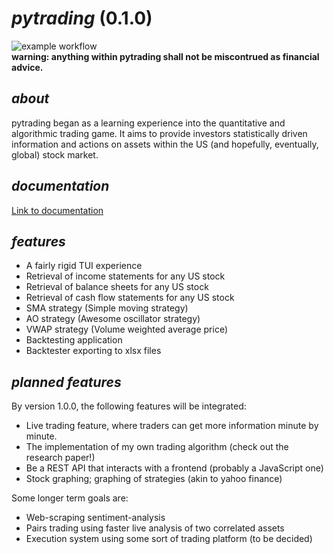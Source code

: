 # _pytrading_ (0.1.0)

![example workflow](https://github.com/haezera/pytrading/actions/workflows/python-app.yml/badge.svg)\
**warning: anything within pytrading shall not be miscontrued as financial advice.**
## _about_
pytrading began as a learning experience into the quantitative and algorithmic trading game. It aims to provide investors statistically driven information and actions on assets within the US (and hopefully, eventually, global) stock market. 

## _documentation_
<a href="https://hazera.github.io/api.html">Link to documentation</a>

## _features_
<ul>
  <li>A fairly rigid TUI experience</li>
  <li>Retrieval of income statements for any US stock</li>
  <li>Retrieval of balance sheets for any US stock</li>
  <li>Retrieval of cash flow statements for any US stock</li>
  <li>SMA strategy (Simple moving strategy)</li>
  <li>AO strategy (Awesome oscillator strategy)</li>
  <li>VWAP strategy (Volume weighted average price)</li>
  <li>Backtesting application</li>
  <li>Backtester exporting to xlsx files</li>
</ul>

## _planned features_
By version 1.0.0, the following features will be integrated:
<ul>
  <li>Live trading feature, where traders can get more information minute by minute.</li>
  <li>The implementation of my own trading algorithm (check out the research paper!)</li>
  <li>Be a REST API that interacts with a frontend (probably a JavaScript one)</li>
  <li>Stock graphing; graphing of strategies (akin to yahoo finance)</li>
</ul>

Some longer term goals are:
<ul>
  <li>Web-scraping sentiment-analysis</li>
  <li>Pairs trading using faster live analysis of two correlated assets</li>
  <li>Execution system using some sort of trading platform (to be decided)</li>
</ul>

